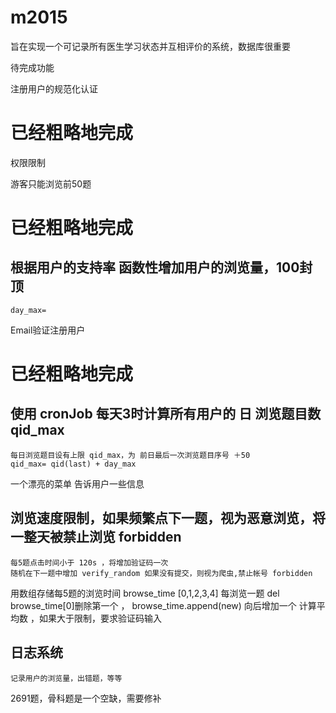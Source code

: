 m2015
=====

旨在实现一个可记录所有医生学习状态并互相评价的系统，数据库很重要


待完成功能

注册用户的规范化认证<h1> 已经粗略地完成</h1>

权限限制



游客只能浏览前50题 <h1> 已经粗略地完成</h1>


根据用户的支持率 函数性增加用户的浏览量，100封顶
---

    day_max=

Email验证注册用户<h1> 已经粗略地完成</h1>



使用 cronJob 每天3时计算所有用户的 日 浏览题目数  qid_max
---
    每日浏览题目设有上限 qid_max，为 前日最后一次浏览题目序号 ＋50
    qid_max= qid(last) + day_max


一个漂亮的菜单 告诉用户一些信息


浏览速度限制，如果频繁点下一题，视为恶意浏览，将一整天被禁止浏览 forbidden
---
    每5题点击时间小于 120s ，将增加验证码一次
    随机在下一题中增加 verify_random 如果没有提交，则视为爬虫,禁止帐号 forbidden

用数组存储每5题的浏览时间  browse_time [0,1,2,3,4]
每浏览一题  del browse_time[0]删除第一个 ， browse_time.append(new) 向后增加一个
计算平均数 ，如果大于限制，要求验证码输入


日志系统
---
    记录用户的浏览量，出错题，等等



2691题，骨科题是一个空缺，需要修补
